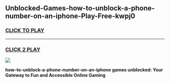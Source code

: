
## Unblocked-Games-how-to-unblock-a-phone-number-on-an-iphone-Play-Free-kwpj0
<h3>
<a href="https://premium76.site?title=how-to-unblock-a-phone-number-on-an-iphone&ref=10A">CLICK TO PLAY</a></h3>
<hr>

<h3>
<a href="https://premium76.site?title=how-to-unblock-a-phone-number-on-an-iphone&ref=10A">CLICK 2 PLAY</a>
  
</h3>

<a href="https://premium76.site?title=how-to-unblock-a-phone-number-on-an-iphone&ref=10A"><img src="https://clearcache.store/games.png"></a>


**how-to-unblock-a-phone-number-on-an-iphone games unblocked: Your Gateway to Fun and Accessible Online Gaming**
